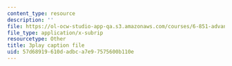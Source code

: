 ```yaml
---
content_type: resource
description: ''
file: https://ol-ocw-studio-app-qa.s3.amazonaws.com/courses/6-851-advanced-data-structures-spring-2012/57d68919610dadbca7e97575600b110e_FzS0n_Z8lrk.srt
file_type: application/x-subrip
resourcetype: Other
title: 3play caption file
uid: 57d68919-610d-adbc-a7e9-7575600b110e
---
```

